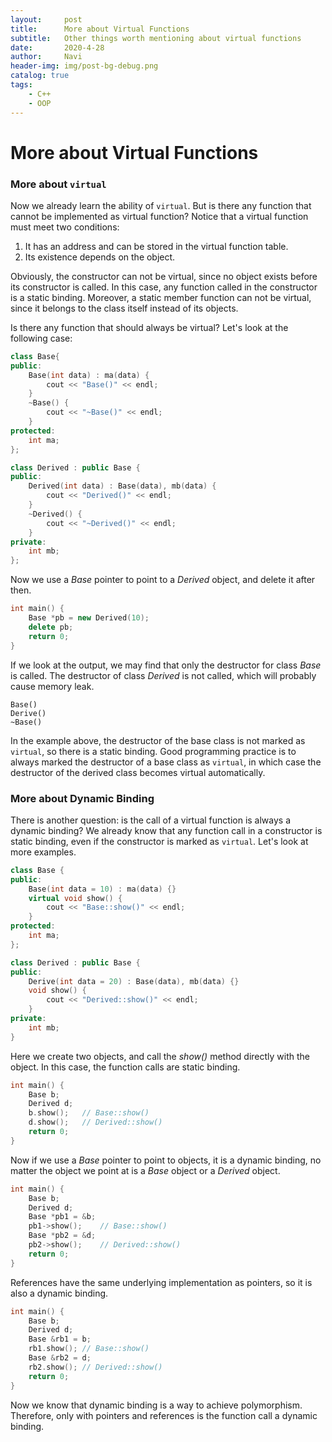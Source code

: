 ```yaml
---
layout:     post
title:      More about Virtual Functions
subtitle:   Other things worth mentioning about virtual functions
date:       2020-4-28
author:     Navi
header-img: img/post-bg-debug.png
catalog: true
tags:
    - C++
    - OOP
---
```


# More about Virtual Functions

### More about `virtual`

Now we already learn the ability of `virtual`. But is there any function that cannot be implemented as virtual function? Notice that a virtual function must meet two conditions:

1. It has an address and can be stored in the virtual function table.
2. Its existence depends on the object.

Obviously, the constructor can not be virtual, since no object exists before its constructor is called. In this case, any function called in the constructor is a static binding. Moreover, a static member function can not be virtual, since it belongs to the class itself instead of its objects.

Is there any function that should always be virtual? Let's look at the following case:

```cpp
class Base{
public:
    Base(int data) : ma(data) {
        cout << "Base()" << endl;
    }
    ~Base() {
    	cout << "~Base()" << endl;
    }
protected:
    int ma;
};

class Derived : public Base {
public:
    Derived(int data) : Base(data), mb(data) {
        cout << "Derived()" << endl;
    }
    ~Derived() {
        cout << "~Derived()" << endl;
    }
private:
    int mb;
};
```

Now we use a *Base* pointer to point to a *Derived* object, and delete it after then.

```cpp
int main() {
    Base *pb = new Derived(10);
    delete pb;
    return 0;
}
```

If we look at the output, we may find that only the destructor for class *Base* is called. The destructor of class *Derived* is not called, which will probably cause memory leak.

```
Base()
Derive()
~Base()
```

In the example above, the destructor of the base class is not marked as `virtual`, so there is a static binding. Good programming practice is to always marked the destructor of a base class as `virtual`, in which case the destructor of the derived class becomes virtual automatically.

### More about Dynamic Binding

There is another question: is the call of a virtual function is always a dynamic binding? We already know that any function call in a constructor is static binding, even if the constructor is marked as `virtual`. Let's look at more examples.

```cpp
class Base {
public:
    Base(int data = 10) : ma(data) {}
    virtual void show() {
        cout << "Base::show()" << endl;
    }
protected:
    int ma;
};

class Derived : public Base {
public:
    Derive(int data = 20) : Base(data), mb(data) {}
    void show() {
        cout << "Derived::show()" << endl;
    }
private:
    int mb;
}
```

Here we create two objects, and call the *show()* method directly with the object. In this case, the function calls are static binding.

```cpp
int main() {
    Base b;
    Derived d;
    b.show();	// Base::show()
    d.show();	// Derived::show()
    return 0;
}
```

Now if we use a *Base* pointer to point to objects, it is a dynamic binding, no matter the object we point at is a *Base* object or a *Derived* object.

```cpp
int main() {
    Base b;
    Derived d;
    Base *pb1 = &b;
    pb1->show();	// Base::show()
    Base *pb2 = &d;
    pb2->show();	// Derived::show()
    return 0;
}
```

References have the same underlying implementation as pointers, so it is also a dynamic binding.

```cpp
int main() {
    Base b;
    Derived d;
    Base &rb1 = b;
    rb1.show();	// Base::show()
    Base &rb2 = d;
    rb2.show();	// Derived::show()
    return 0;
}
```

Now we know that dynamic binding is a way to achieve polymorphism. Therefore, only with pointers and references is the function call a dynamic binding.

